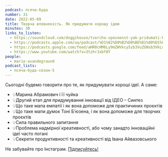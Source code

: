 ```yaml
---
podcast: псяча-буда
number: 31
date: 2022-05-09
title: Творча впевненість. Як придумати хорошу ідею
minutes: 30
links_to_listen:
  - https://soundcloud.com/doggihouse/tvorcha-vpevnenst-yak-pridumati-khoroshu-deyu
  - https://podcasts.apple.com/ua/podcast/%D1%82%D0%B2%D0%BE%D1%80%D1%87%D0%B0-%D0%B2%D0%BF%D0%B5%D0%B2%D0%BD%D0%B5%D0%BD%D1%96%D1%81%D1%82%D1%8C-%D1%8F%D0%BA-%D0%BF%D1%80%D0%B8%D0%B4%D1%83%D0%BC%D0%B0%D1%82%D0%B8-%D1%85%D0%BE%D1%80%D0%BE%D1%88%D1%83-%D1%96%D0%B4%D0%B5%D1%8E/id1525117216?i=1000560029474
  - https://podcasts.google.com/feed/aHR0cHM6Ly9mZWVkcy5zb3VuZGNsb3VkLmNvbS91c2Vycy9zb3VuZGNsb3VkOnVzZXJzOjg1ODUxNjI2NS9zb3VuZHMucnNz/episode/dGFnOnNvdW5kY2xvdWQsMjAxMDp0cmFja3MvMTI2NDc1OTYyNA?sa=X&ved=0CA0QkfYCahcKEwiwx67qmrv8AhUAAAAAHQAAAAAQAQ
  - https://www.youtube.com/watch?v=3tzhrJxbf8Y
people:
  - marie-avandegraund
podcast_lists:
  - псяча-буда-сезон-5
---
```


Сьогодні будемо говорити про те, як придумувати хороші ідеї. А саме:

- 💡Марина Абрамович і її чуйка
- 💡Другий етап для придумування інновації від ІДЕО – Синтез
- 💡Що таке мапа емпатії і як вона допоможе для практичиних проєктів
- 💡Що таке мапи думок Тоні Б’юзена, і як вона допоможе для творчих проєктів
- 💡Сила правильного запитання
- 💡Проблема надмірної креативності, або чому занадто інноваційні ідеї часто погані
- 💡Секрети продуктивності та креативності від Івана Айвазовського

Не забувайте про Інстаграм. [Підписуйтесь!][1]

[1]: https://www.instagram.com/psyachabuda_host/
